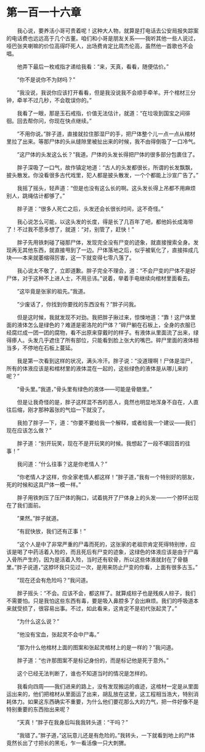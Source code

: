 # 第一百一十六章


　　我心说，要养活小哥可贵着呢！这种大人物，就算是打电话去公安局报失踪案的电话费也远远高于几个古董。咱们和小哥是朋友关系——我听其他一些人说过，哑巴张夹喇嘛的价位高得吓死人，出场费肯定比周杰伦高，虽然他一首歌也不会唱。

　　他弄下最后一枚戒指才递给我看：“来，天真，看看，随便估价。”

　　”你不是说你不为财吗？”

　　”我没说，我说你应该打开看看，但是我没说我不会顺手牵羊。开个棺材三分钟，牵羊不过几秒，不会耽误你的。”

　　我看了一眼，那是玉石戒指，价值无法估计，就道：“在垃圾到国宝之间徘徊。回去帮你问，你现在快点继续。”

　　”不用你说。”胖子道，直接就拉住那湿尸的手，把尸体整个儿一点一点从棺材里拉了出来。等那尸体的头从缝隙里被扯出来的时候，我不由得倒吸了一口冷气。

　　”这尸体的头发这么长？”我道。尸体的头发长得把尸体的很多部分包裹住了。

　　胖子深吸了一口气，故作镇定地道：“古人的头发都很长，所谓的长发飘飘，披头散发。你没看很多古代戏里，犯人都是披头散发，一个个都能上沙宣广告了。”

　　我摇了摇头，轻声道：“但是也没有这么长的啊。这头发长得上吊都不用麻烦别人，跳绳估计都够了。”

　　胖子道：“很多人死亡之后，头发还会长很长时间，这不奇怪。”

　　我心说怎么可能，以这头发的长度，得是长了几百年了吧，都他妈长成海带了！不过我不愿多想了，就道：“对，别管了，赶快！”

　　胖子先用铁刺碰了碰那尸体，发现完全没有尸变的迹象，就直接搜索全身。发现再无其他东西，就直接甩到了一边。尸体落地之后，似乎被氧化了，直接摔成几块——本来就萎缩得厉害，这一下就变得七零八落了。

　　我心说太不敬了，立即道歉。胖子完全不理会，道：“不会尸变的尸体不是好尸体，对于这种不上进人士，不用忌讳。”说着，举着手电继续向棺材里面看去。

　　”这毕竟是张家的祖先。”我道。

　　”少废话了，你找到你要找的东西没有？”胖子问我。

　　但是这时候，我就发现不对劲。我把胖子揪过来，惊悚地道：“靠！这尸体里面的液体怎么是绿色的？难道是密洛陀的尸体？”碎尸躺在石板上，全身的衣服已经腐烂成一团一团的腐物，看不出原来穿戴时的样子。有液体从里面流了出来，绿得瘆人。头发几乎遮住了所有部位，只能看到脸上张大的嘴巴。碎尸里面的液体相当多，不停地在石板上蔓延。

　　我是第一次看到这样的状况，满头冷汗。胖子说：“没道理啊！尸体是湿尸，所有的体液应该是和棺材里的液体混在一起的，这些绿色的液体是从哪儿来的呢？”

　　”骨头里。”我道，”骨头里有绿色的液体——可能是骨髄里。”

　　但是让我奇怪的是，胖子这样混不吝的恶人，竟然也明显地浑身不自在，人直往后缩，刚才那种嚣张的气焰一下就没了。

　　我拍了胖子一下，道：“你要不要给我一个解释，或者给我一个建议——我们现在应该怎么做？”

　　胖子道：“别开玩笑，现在不是开玩笑的时候。我想起了一段不堪回首的往事！”

　　我问道：“什么往事？这是你老情人？”

　　”你老情人才这样，你全家老情人都这样！”胖子道，”我有一个特别好的朋友，死的时候和这具尸体一模一样。”

　　胖子用铁刺压了压尸体的胸口，试着挑开了尸体身上的头发——一个脖环出现在了我们面前。

　　”果然。”胖子就道。

　　”有屁快放，我们还有正事！”

　　”这个人是中了非常严重的尸毒而死的，这张家的老祖宗肯定死得特别惨，应该是喝了中药活着入殓的，而且死后有尸变的迹象，这绿色的体液应该是由于尸毒入骨所产生的，因为是活着入殓，当时还有软骨，所以这些体液就封在了骨髓里。”胖子说道，”这脖环我只见过一次，是用来防止尸变的你看，上面有很多古玉。”

　　”现在还会有危险吗？”我问道。

　　胖子摇头：“不会。应该不会，都这样了。就算成棕子也是残疾人棕子，我们不需要怕。只是我怕这些东西有毒，要是吸入鼻腔多了会出麻烦。我们的呼吸道本来就受损了，很容易出事。不过，如此看来，这肯定不是初代张起灵了。”

　　”为什么这么说？”

　　”他没有宝血，张起灵不会中尸毒。”

　　”那为什么他棺材上面的图案和张起灵棺材上的是一样的？”我问道。

　　胖子道：“也许那图案不是标记身份的，而是标记他是死于意外。”

　　这个已经无法判断了，谁也不知道当时的情况是怎样的。

　　我看向四周——我们进来的路上，没有发现搬运的痕迹，这棺材一定是从里面运出来的，他们把棺材从里面运了出来，胡乱放在这里，这工程相当浩大，特别消耗体力。如果这东西确实不重要，为什么他们要花那么大的力气，把一件好像不是特别重要的东西抬出来呢？

　　”天真！”胖子在我身后叫我我转头道：“干吗？”

　　”我错了。”胖子道，”这玩意儿还是有危险的。”我转头，一下就看到地上的尸体竟然长出了寸把长的黑毛，乍一看活像一只大刺猬。

